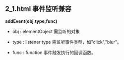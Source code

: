 ## 2_1.html 事件监听兼容

**addEvent(obj,type,func)**

- obj : elementObject 需监听的对象

- type : listener type 需监听事件类型，如"click","blur"。

- func : function 事件触发执行的回调函数。
